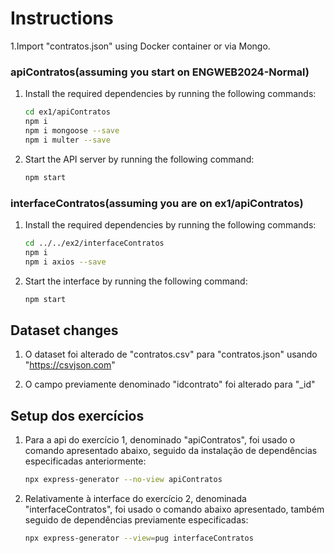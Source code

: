 # Instructions

1.Import "contratos.json" using Docker container or via Mongo.

### apiContratos(assuming you start on ENGWEB2024-Normal)

1. Install the required dependencies by running the following commands:
    ```bash
    cd ex1/apiContratos
    npm i
    npm i mongoose --save
    npm i multer --save
    ```

2. Start the API server by running the following command:
    ```bash
    npm start
    ```

### interfaceContratos(assuming you are on ex1/apiContratos)

1. Install the required dependencies by running the following commands:
    ```bash
    cd ../../ex2/interfaceContratos
    npm i
    npm i axios --save
    ```

2. Start the interface by running the following command:
    ```bash
    npm start
    ```

## Dataset changes

1. O dataset foi alterado de "contratos.csv" para "contratos.json" usando "https://csvjson.com"

2. O campo previamente denominado "idcontrato" foi alterado para "_id"


## Setup dos exercícios 

1. Para a api do exercício 1, denominado "apiContratos", foi usado o comando apresentado abaixo, seguido da instalação de dependências especificadas anteriormente:
    ```bash
    npx express-generator --no-view apiContratos
    ```
2. Relativamente à interface do exercício 2, denominada "interfaceContratos", foi usado o comando abaixo apresentado, também seguido de dependências previamente especificadas:
    ```bash
    npx express-generator --view=pug interfaceContratos
    ```

